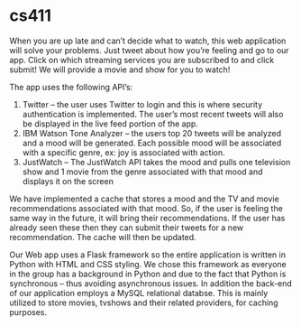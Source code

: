 # cs411
When you are up late and can’t decide what to watch, this web application will solve your problems. Just tweet about how you’re feeling and go to our app. Click on which streaming services you are subscribed to and click submit! We will provide a movie and show for you to watch!

The app uses the following API’s:
1.	Twitter – the user uses Twitter to login and this is where security authentication is implemented. The user’s most recent tweets will also be displayed in the live feed portion of the app.
2.	IBM Watson Tone Analyzer – the users top 20 tweets will be analyzed and a mood will be generated. Each possible mood will be associated with a specific genre, ex: joy is associated with action. 
3.	JustWatch – The JustWatch API takes the mood and pulls one television show and 1 movie from the genre associated with that mood and displays it on the screen

We have implemented a cache that stores a mood and the TV and movie recommendations associated with that mood. So, if the user is feeling the same way in the future, it will bring their recommendations. If the user has already seen these then they can submit their tweets for a new recommendation. The cache will then be updated. 

Our Web app uses a Flask framework so the entire application is written in Python with HTML and CSS styling. We chose this framework as everyone in the group has a background in Python and due to the fact that Python is synchronous – thus avoiding asynchronous issues. 
In addition the back-end of our application employs a MySQL relational databse. This is mainly utilized to store movies, tvshows and their related providers, for caching purposes. 
